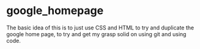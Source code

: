 # google_homepage
The basic idea of this is to just use CSS and HTML to try and duplicate the google home page, to try and get my grasp solid on using git and using code. 